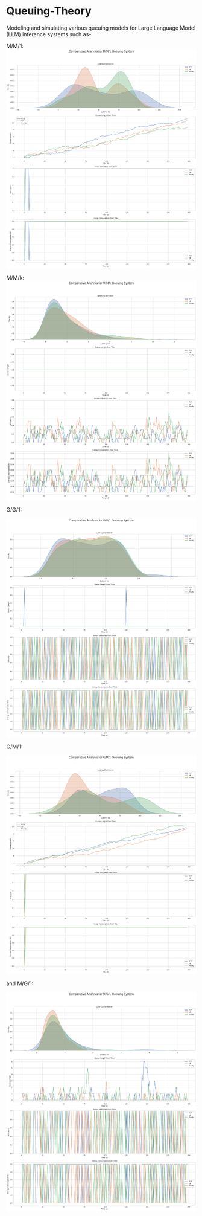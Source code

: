 # Queuing-Theory
Modeling and simulating various queuing models for Large Language Model (LLM) inference systems such as- 

M/M/1:
![M/M/1](https://github.com/1lmao/Queuing-Theory/raw/main/images/mm1.png)

M/M/k: 
![M/M/k](https://github.com/1lmao/Queuing-Theory/raw/main/images/mmk.png)

G/G/1: 

![G/G/1](https://github.com/1lmao/Queuing-Theory/raw/main/images/gg1.png)

G/M/1: 

![G/M/1](https://github.com/1lmao/Queuing-Theory/raw/main/images/gm1.png)

and M/G/1:

![M/G/1](https://github.com/1lmao/Queuing-Theory/raw/main/images/mg1.png)
